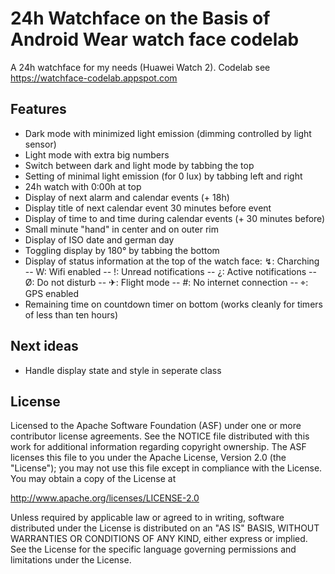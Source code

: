24h Watchface on the Basis of Android Wear watch face codelab
=============================================================

A 24h watchface for my needs (Huawei Watch 2).  Codelab see https://watchface-codelab.appspot.com

Features
--------
   * Dark mode with minimized light emission (dimming controlled by light sensor)
   * Light mode with extra big numbers
   * Switch between dark and light mode by tabbing the top
   * Setting of minimal light emission (for 0 lux) by tabbing left and right
   * 24h watch with 0:00h at top
   * Display of next alarm and calendar events (+ 18h)
   * Display title of next calendar event 30 minutes before event
   * Display of time to and time during calendar events (+ 30 minutes before)
   * Small minute "hand" in center and on outer rim
   * Display of ISO date and german day
   * Toggling display by 180° by tabbing the bottom
   * Display of status information at the top of the watch face:  ↯: Charching -- W: Wifi enabled
   -- !: Unread notifications -- ¿: Active notifications -- Ø: Do not disturb -- ✈: Flight mode
   -- #: No internet connection -- ⌖: GPS enabled
   * Remaining time on countdown timer on bottom (works cleanly for timers of less than ten hours) 
   
Next ideas
--------
   * Handle display state and style in seperate class

License
-------

Licensed to the Apache Software Foundation (ASF) under one or more contributor
license agreements.  See the NOTICE file distributed with this work for
additional information regarding copyright ownership.  The ASF licenses this
file to you under the Apache License, Version 2.0 (the "License"); you may not
use this file except in compliance with the License.  You may obtain a copy of
the License at

http://www.apache.org/licenses/LICENSE-2.0

Unless required by applicable law or agreed to in writing, software
distributed under the License is distributed on an "AS IS" BASIS, WITHOUT
WARRANTIES OR CONDITIONS OF ANY KIND, either express or implied.  See the
License for the specific language governing permissions and limitations under
the License.

